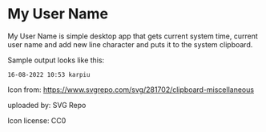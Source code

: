 # My User Name
My User Name is simple desktop app that gets current system time, current user name and add new line character and puts it to the system clipboard.


Sample output looks like this:
```
16-08-2022 10:53 karpiu 

```

Icon from: https://www.svgrepo.com/svg/281702/clipboard-miscellaneous 

uploaded by: SVG Repo

Icon license: CC0